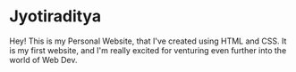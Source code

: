 # Jyotiraditya



Hey! This is my Personal Website, that I've created using HTML and CSS. It is my first website, and I'm really excited for venturing even further into the world of Web Dev.

